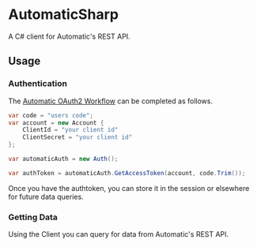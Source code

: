 # AutomaticSharp
A C# client for Automatic's REST API. 

## Usage

### Authentication

The [Automatic OAuth2 Workflow](https://developer.automatic.com/api-reference/#oauth-workflow) can be completed as follows.

```c#
var code = "users code";
var account = new Account {
    ClientId = "your client id"
    ClientSecret = "your client id"
};

var automaticAuth = new Auth();

var authToken = automaticAuth.GetAccessToken(account, code.Trim());
```

Once you have the authtoken, you can store it in the session or elsewhere for future data queries.

### Getting Data

Using the Client you can query for data from Automatic's REST API.